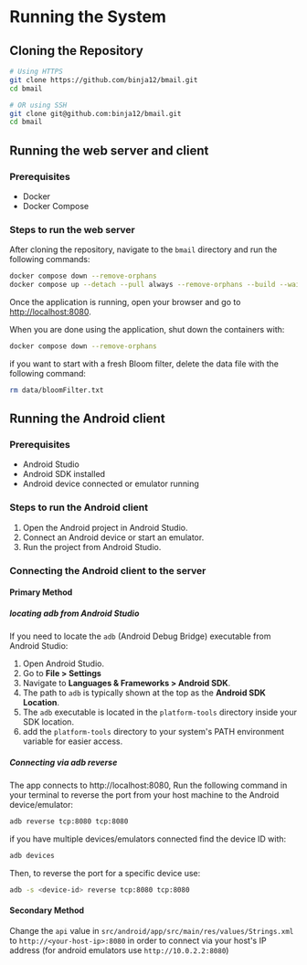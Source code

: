 # Running the System
## Cloning the Repository

```bash
# Using HTTPS
git clone https://github.com/binja12/bmail.git
cd bmail

# OR using SSH
git clone git@github.com:binja12/bmail.git
cd bmail
```

## Running the web server and client
### Prerequisites
- Docker
- Docker Compose

### Steps to run the web server
After cloning the repository, navigate to the `bmail` directory and run the following commands:
```bash
docker compose down --remove-orphans
docker compose up --detach --pull always --remove-orphans --build --wait bloom-filter web-server mongo mongo-express
```

Once the application is running, open your browser and go to [http://localhost:8080](http://localhost:8080).

When you are done using the application, shut down the containers with:
```bash
docker compose down --remove-orphans
```

if you want to start with a fresh Bloom filter, delete the data file with the following command:
```bash
rm data/bloomFilter.txt
```

## Running the Android client
### Prerequisites
- Android Studio
- Android SDK installed
- Android device connected or emulator running

### Steps to run the Android client
1. Open the Android project in Android Studio.
2. Connect an Android device or start an emulator.
3. Run the project from Android Studio.

### Connecting the Android client to the server
#### Primary Method
##### locating adb from Android Studio

If you need to locate the `adb` (Android Debug Bridge) executable from Android Studio:

1. Open Android Studio.
2. Go to **File > Settings**
3. Navigate to **Languages & Frameworks > Android SDK**.
4. The path to `adb` is typically shown at the top as the **Android SDK Location**.
5. The `adb` executable is located in the `platform-tools` directory inside your SDK location.
6. add the `platform-tools` directory to your system's PATH environment variable for easier access.

##### Connecting via adb reverse
The app connects to http://localhost:8080,
Run the following command in your terminal
to reverse the port from your host machine to the Android device/emulator:
```bash
adb reverse tcp:8080 tcp:8080
```

if you have multiple devices/emulators connected find the device ID with:
```bash
adb devices
```
Then, to reverse the port for a specific device use:
```bash
adb -s <device-id> reverse tcp:8080 tcp:8080
```

#### Secondary Method
Change the `api` value in `src/android/app/src/main/res/values/Strings.xml`
to `http://<your-host-ip>:8080` in order to
connect via your host's IP address (for android emulators use `http://10.0.2.2:8080`)

